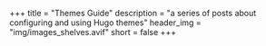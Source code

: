 +++
title = "Themes Guide"
description = "a series of posts about configuring and using Hugo themes"
header_img = "img/images_shelves.avif"
short = false
+++
